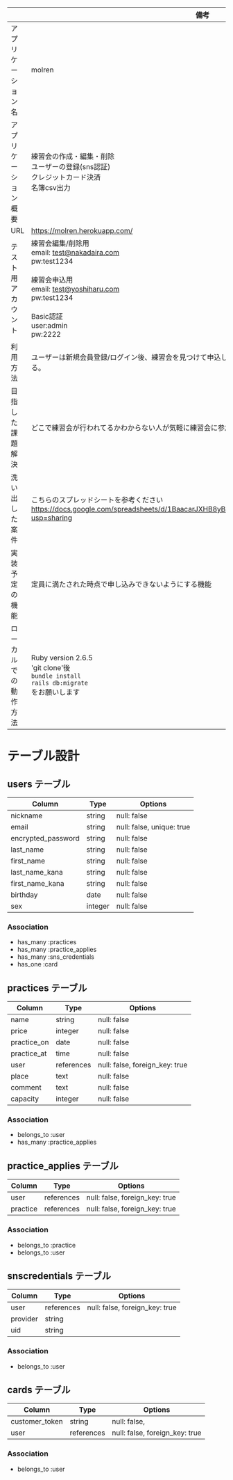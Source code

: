 |                   | 備考  |
| ----------------- | ---- |
| アプリケーション名   | molren |
| アプリケーション概要 | 練習会の作成・編集・削除<br>ユーザーの登録(sns認証)<br>クレジットカード決済<br>名簿csv出力 |
| URL               | https://molren.herokuapp.com/  |
| テスト用アカウント   | 練習会編集/削除用<br>email: test@nakadaira.com<br>pw:test1234<br><br>練習会申込用<br>email: test@yoshiharu.com<br>pw:test1234<br><br>Basic認証<br>user:admin<br>pw:2222 |
| 利用方法           | ユーザーは新規会員登録/ログイン後、練習会を見つけて申込したり、自分自身で練習会を作成することができる。 |
| 目指した課題解決    | どこで練習会が行われてるかわからない人が気軽に練習会に参加できるような環境を作る。 |
| 洗い出した案件      | こちらのスプレッドシートを参考ください<br>https://docs.google.com/spreadsheets/d/1BaacarJXHB8yBmewj2QmtROrai7MU_aQFEdWnoeZLB0/edit?usp=sharing  |
| 実装予定の機能      | 定員に満たされた時点で申し込みできないようにする機能 |
| ローカルでの動作方法 | Ruby version 2.6.5<br>'git clone'後<br>```bundle install```<br> ```rails db:migrate```<br>をお願いします |


# テーブル設計

## users テーブル

| Column             | Type    | Options                   |
| ------------------ | ------- | ------------------------- |
| nickname           | string  | null: false               |
| email              | string  | null: false, unique: true |
| encrypted_password | string  | null: false               |
| last_name          | string  | null: false               |
| first_name         | string  | null: false               |
| last_name_kana     | string  | null: false               |
| first_name_kana    | string  | null: false               |
| birthday           | date    | null: false               |
| sex                | integer | null: false               |

### Association

- has_many :practices
- has_many :practice_applies
- has_many :sns_credentials
- has_one :card


## practices テーブル

| Column       | Type       | Options                        |
| ------------ | ---------- | ------------------------------ |
| name         | string     | null: false                    |
| price        | integer    | null: false                    |
| practice_on  | date       | null: false                    |
| practice_at  | time       | null: false                    |
| user         | references | null: false, foreign_key: true |
| place        | text       | null: false                    |
| comment      | text       | null: false                    |
| capacity     | integer    | null: false                    |

### Association

- belongs_to :user
- has_many :practice_applies

## practice_applies テーブル

| Column   | Type       | Options                        |
| -------- | ---------- | ------------------------------ |
| user     | references | null: false, foreign_key: true |
| practice | references | null: false, foreign_key: true |

### Association

- belongs_to :practice
- belongs_to :user

## snscredentials テーブル

| Column   | Type       | Options                        |
| -------- | ---------- | ------------------------------ |
| user     | references | null: false, foreign_key: true |
| provider | string     |                                |
| uid      | string     |                                |


### Association

- belongs_to :user

## cards テーブル

| Column         | Type       | Options                        |
| -------------- | ---------- | ------------------------------ |
| customer_token | string     | null: false,                   |
| user           | references | null: false, foreign_key: true |

### Association

- belongs_to :user
